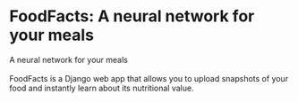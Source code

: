 # FoodFacts: A neural network for your meals
A neural network for your meals
<br><br>
FoodFacts is a Django web app that allows you to upload snapshots of your food and instantly learn about its nutritional value.
